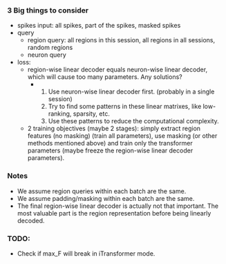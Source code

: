 ### 3 Big things to consider
- spikes input: all spikes, part of the spikes, masked spikes
- query
  - region query: all regions in this session, all regions in all sessions, random regions
  - neuron query
- loss:
  - region-wise linear decoder equals neuron-wise linear decoder, which will cause too many parameters. Any solutions?
    - 1) Use neuron-wise linear decoder first. (probably in a single session)
      2) Try to find some patterns in these linear matrixes, like low-ranking, sparsity, etc.
      3) Use these patterns to reduce the computational complexity.
  - 2 training objectives (maybe 2 stages): simply extract region features (no masking) (train all parameters), use masking
    (or other methods mentioned above) and train only the transformer parameters (maybe freeze the region-wise linear decoder parameters).



### Notes
- We assume region queries within each batch are the same.
- We assume padding/masking within each batch are the same.
- The final region-wise linear decoder is actually not that important. The most valuable part is the region representation
  before being linearly decoded.


### TODO:
- Check if max_F will break in iTransformer mode.